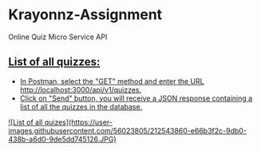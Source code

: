 # Krayonnz-Assignment
Online Quiz Micro Service API 

<u>

## List of all quizzes:
<ul>
<li>In Postman, select the "GET" method and enter the URL http://localhost:3000/api/v1/quizzes.</li>
<li>Click on "Send" button, you will receive a JSON response containing a list of all the quizzes in the database.</li>
</ul>
![List of all quizes](https://user-images.githubusercontent.com/56023805/212543860-e66b3f2c-9db0-438b-a6d0-9de5dd745126.JPG)
